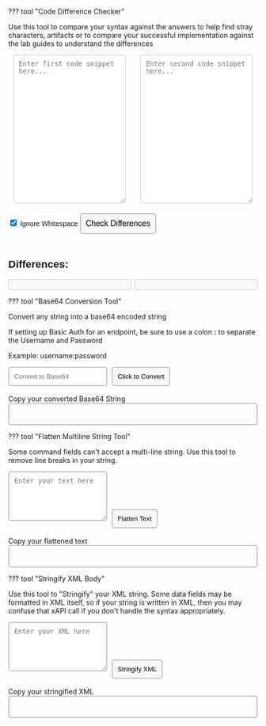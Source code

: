 ??? tool "Code Difference Checker"
    <p>Use this tool to compare your syntax against the answers to help find stray characters, artifacts or to compare your successful implementation against the lab guides to understand the differences</p>
    <div>
        <div style="display: flex; justify-content: space-between;">
            <textarea id="codeDif-text1" placeholder="Enter first code snippet here..." style="width: 45%; height: 300px; margin: 0 2%; padding: 10px; border: 1px solid #ccc; border-radius: 4px; font-family: monospace;"></textarea>
            <textarea id="codeDif-text2" placeholder="Enter second code snippet here..." style="width: 45%; height: 300px; margin: 0 2%; padding: 10px; border: 1px solid #ccc; border-radius: 4px; font-family: monospace;"></textarea>
        </div>
        <label style="font-family: Arial, sans-serif;">
            <input type="checkbox" id="codeDif-ignoreWhitespace" checked>
            Ignore Whitespace
        </label>
        <button id="codeDif-checkButton" style="border: 2px solid #C0C0C0; border-radius: 5px; padding: 10px; background-color: rgba(192, 192, 192, 0.1); cursor: pointer; margin: 20px 0; font-size: 16px;">Check Differences</button>
        <h2 style="font-family: Arial, sans-serif;">Differences:</h2>
        <div style="display: flex; justify-content: space-between;">
            <div id="codeDif-result1" style="width: 45%; color: #000000; background: #f9f9f9; border: 1px solid #ccc; padding: 10px; font-family: monospace; border-radius: 4px; white-space: pre-wrap;"></div>
            <div id="codeDif-result2" style="width: 45%; color: #000000; background: #f9f9f9; border: 1px solid #ccc; padding: 10px; font-family: monospace; border-radius: 4px; white-space: pre-wrap;"></div>
        </div>
        <script>
            document.addEventListener('DOMContentLoaded', function() {
                function escapeHTML(html) {
                    var text = document.createTextNode(html);
                    var div = document.createElement('div');
                    div.appendChild(text);
                    return div.innerHTML;
                }
                function checkDifferences() {
                    var ignoreWhitespace = document.getElementById('codeDif-ignoreWhitespace').checked;
                    var code1 = document.getElementById('codeDif-text1').value.split('\n').map(function(line) {
                        return ignoreWhitespace ? line.trim() : line;
                    });
                    var code2 = document.getElementById('codeDif-text2').value.split('\n').map(function(line) {
                        return ignoreWhitespace ? line.trim() : line;
                    });
                    var output1 = '';
                    var output2 = '';
                    // Use forEach to iterate over lines
                    code1.forEach(function(line1, index) {
                        var line2 = code2[index] || '';
                        var maxLength = Math.max(line1.length, line2.length);
                        // Create an array of characters for each line
                        var chars1 = line1.split('');
                        var chars2 = line2.split('');
                        // Use forEach to compare characters
                        chars1.forEach(function(char1, i) {
                            var char2 = chars2[i] || '';
                            if (char1 === char2) {
                                output1 += escapeHTML(char1);
                                output2 += escapeHTML(char2);
                            } else {
                                if (char1) output1 += '<span style="background-color: #ffcdd2;">' + escapeHTML(char1) + '</span>';
                                if (char2) output2 += '<span style="background-color: #c8e6c9;">' + escapeHTML(char2) + '</span>';
                            }
                        });
                        output1 += '\n'; // Add a newline after each line
                        output2 += '\n';
                    });
                    document.getElementById('codeDif-result1').innerHTML = output1;
                    document.getElementById('codeDif-result2').innerHTML = output2;
                }
                document.getElementById('codeDif-checkButton').addEventListener('click', checkDifferences);
            });
        </script>
    </div>

??? tool "Base64 Conversion Tool"
    <p>Convert any string into a base64 encoded string</p>
    <p>If setting up Basic Auth for an endpoint, be sure to use a colon <strong>:</strong> to separate the Username and Password</p>
    <p>Example: username:password <p>
    <div>
        <input type="text" id="base64TextInput" placeholder="Convert to Base64" style="border: 2px solid #C0C0C0; border-radius: 5px; padding: 10px; box-sizing: border-box; width: 200px; margin-right: 5px;">
        <button id="base64ConvertButton" style="border: 2px solid #C0C0C0; border-radius: 5px; padding: 10px; background-color: rgba(192, 192, 192, 0.1); cursor: pointer;">Click to Convert</button>
        <br><br>
        Copy your converted Base64 String
        <div id="base64Output" style="border: 2px solid #C0C0C0; border-radius: 5px; min-height: 45px; padding: 10px; box-sizing: border-box; display: flex; justify-content: space-between; align-items: center;">
            <span id="outputText"></span>
        </div>
        <script>
            document.getElementById('base64ConvertButton').onclick = function() {
                const inputText = document.getElementById('base64TextInput').value;
                const base64Text = btoa(inputText);
                document.getElementById('outputText').textContent = base64Text; // Update only the text span
            };
        </script>
    </div>


??? tool "Flatten Multiline String Tool"
    <p>Some command fields can't accept a multi-line string. Use this tool to remove line breaks in your string.</p>
    <div>
        <textarea id="textInput" placeholder="Enter your text here" style="border: 2px solid #C0C0C0; border-radius: 5px; padding: 10px; box-sizing: border-box; width: 200px; height: 100px; margin-right: 5px;"></textarea>
        <button id="flattenButton" style="border: 2px solid #C0C0C0; border-radius: 5px; padding: 10px; background-color: rgba(192, 192, 192, 0.1); cursor: pointer;">Flatten Text</button>
        <br><br>
        Copy your flattened text
        <div id="flattenOutputContainer" style="border: 2px solid #C0C0C0; border-radius: 5px; min-height: 45px; padding: 10px; box-sizing: border-box; display: flex; justify-content: space-between; align-items: center;">
            <span id="flattenOutputText"></span>
        </div>
        <script>
            document.getElementById('flattenButton').onclick = function() {
                const inputText = document.getElementById('textInput').value;
                const flattenedText = inputText.replace(/\n/g, ' ').trim(); // Replace new lines with spaces and trim
                document.getElementById('flattenOutputText').textContent = flattenedText; // Update only the text span
            };
        </script>
    </div>

??? tool "Stringify XML Body"
    <p>Use this tool to "Stringify" your XML string. Some data fields may be formatted in XML itself, so if your string is written in XML, then you may confuse that xAPI call if you don't handle the syntax appropriately.</p>
    <div>
        <textarea id="xmlInput" placeholder="Enter your XML here" style="border: 2px solid #C0C0C0; border-radius: 5px; padding: 10px; box-sizing: border-box; width: 200px; height: 100px; margin-right: 5px;"></textarea>
        <button id="stringifyXmlButton" style="border: 2px solid #C0C0C0; border-radius: 5px; padding: 10px; background-color: rgba(192, 192, 192, 0.1); cursor: pointer;">Stringify XML</button>
        <br><br>
        Copy your stringified XML
        <div id="xmlOutputContainer" style="border: 2px solid #C0C0C0; border-radius: 5px; min-height: 45px; padding: 10px; box-sizing: border-box; display: flex; justify-content: space-between; align-items: center;">
            <span id="xmlOutputText"></span>
        </div>
        <script>
            document.getElementById('stringifyXmlButton').onclick = function() {
                const inputText = document.getElementById('xmlInput').value;
                const stringifiedXml = inputText
                    .replace(/&/g, '&amp;') // Replace & with &amp;
                    .replace(/</g, '&lt;')  // Replace < with &lt;
                    .replace(/>/g, '&gt;')  // Replace > with &gt;
                    .replace(/'/g, '&apos;') // Replace ' with &apos;
                    .replace(/"/g, '&quot;') // Replace " with &quot;
                    .trim(); // Replace < and > with their HTML entities
                document.getElementById('xmlOutputText').textContent = stringifiedXml; // Update only the text span
            };
        </script>
    </div>